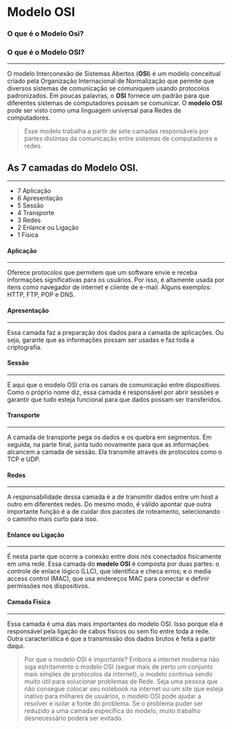# Modelo OSI


### O que é o Modelo Osi?

### O que é o Modelo OSI?
---
O modelo Interconexão de Sistemas Abertos
(**OSI**) é um modelo conceitual criado pela
Organização Internacional de Normalização que
permite que diversos sistemas de comunicação
se comuniquem usando protocolos
padronizados. Em poucas palavras, o **OSI**
fornece um padrão para que diferentes
sistemas de computadores possam se
comunicar.
O **modelo OSI** pode ser visto como uma
linguagem universal para Redes de
computadores. 


>  Esse modelo trabalha a partir de sete camadas responsáveis por partes distintas da comunicação entre sistemas de computadores e redes.




## As 7 camadas do Modelo OSI.
---
 * 7 Aplicação
 * 6 Apresentação
 * 5 Sessão
 * 4 Transporte
 * 3 Redes
 * 2 Enlance ou Ligação 
 * 1 Física

#### Aplicação
---
Oferece protocolos que permitem que um software envie e receba informações significativas para os usuários. Por isso, é altamente usada por itens como navegador de internet e cliente de e-mail. Alguns exemplos: HTTP, FTP, POP e DNS.

#### Apresentação
---
Essa camada faz a preparação dos dados para a camada de aplicações. Ou seja, garante que as informações possam ser usadas e faz toda a criptografia.

#### Sessão
---
É aqui que o modelo OSI cria os canais de comunicação entre dispositivos. Como o próprio nome diz, essa camada é responsável por abrir sessões e garantir que tudo esteja funcional para que dados possam ser transferidos.

#### Transporte
---
A camada de transporte pega os dados e os quebra em segmentos. Em seguida, na parte final, junta tudo novamente para que as informações alcancem a camada de sessão. Ela transmite através de protocolos como o TCP e UDP.

#### Redes
---
A responsabilidade dessa camada é a de transmitir dados entre um host a outro em diferentes redes. Do mesmo modo, é válido apontar que outra importante função é a de cuidar dos pacotes de roteamento, selecionando o caminho mais curto para isso.

#### Enlance ou Ligação
---
É nesta parte que ocorre a conexão entre dois nós conectados fisicamente em uma rede. Essa camada do **modelo OSI** é composta por duas partes: o controle de enlace lógico (LLC), que identifica e checa erros; e o media access control (MAC), que usa endereços MAC para conectar e definir permissões nos dispositivos.

#### Camada Física
---
Essa camada é uma das mais importantes do modelo OSI. Isso porque ela é responsável pela ligação de cabos físicos ou sem fio entre toda a rede. Outra característica é que a transmissão dos dados brutos é feita a partir daqui.


> Por que o modelo OSI é importante?
Embora a internet moderna não siga
estritamente o modelo OSI (segue mais de
perto um conjunto mais simples de protocolos
da internet), o modelo continua sendo muito útil
para solucionar problemas de Rede. Seja uma
pessoa que não consegue colocar seu notebook
na internet ou um site que esteja inativo para
milhares de usuários, o modelo OSI pode ajudar
a resolver e isolar a fonte do problema. Se o
problema puder ser reduzido a uma camada
específica do modelo, muito trabalho
desnecessário poderá ser evitado.


